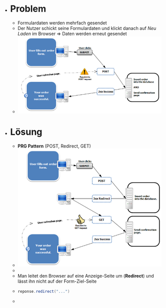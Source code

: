 - # Problem
	- Formulardaten werden mehrfach gesendet
	- Der Nutzer schickt seine Formulardaten und klickt danach auf _Neu Laden_ im Browser => Daten werden erneut gesendet
	- ![image.png](../assets/image_1650320783263_0.png)
- # Lösung
	- **PRG Pattern** (POST, Redirect, GET)
	- ![image.png](../assets/image_1650320834874_0.png)
	-
	- Man leitet den Browser auf eine Anzeige-Seite um (**Redirect**) und lässt ihn nicht auf der Form-Ziel-Seite
	- ```java
	  reponse.redirect("...")
	  ```
	-